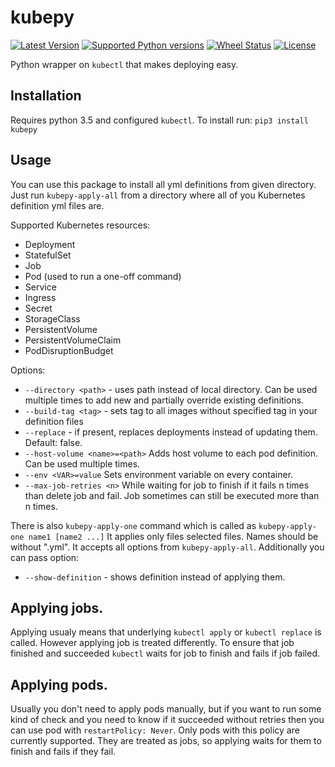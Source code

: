 # kubepy

[![Latest Version](https://img.shields.io/pypi/v/kubepy.svg)](https://github.com/socialwifi/kubepy/blob/master/CHANGELOG.md)
[![Supported Python versions](https://img.shields.io/pypi/pyversions/kubepy.svg)](https://pypi.python.org/pypi/kubepy/)
[![Wheel Status](https://img.shields.io/pypi/wheel/kubepy.svg)](https://pypi.python.org/pypi/kubepy/)
[![License](https://img.shields.io/pypi/l/kubepy.svg)](https://github.com/socialwifi/kubepy/blob/master/LICENSE)

Python wrapper on `kubectl` that makes deploying easy.

## Installation
Requires python 3.5 and configured `kubectl`. To install run:
`pip3 install kubepy`

## Usage
You can use this package to install all yml definitions from given directory.
Just run `kubepy-apply-all` from a directory where all of you Kubernetes definition yml files are.

Supported Kubernetes resources:
* Deployment
* StatefulSet
* Job
* Pod (used to run a one-off command)
* Service
* Ingress
* Secret
* StorageClass
* PersistentVolume
* PersistentVolumeClaim
* PodDisruptionBudget

Options:
* `--directory <path>` - uses path instead of local directory.
  Can be used multiple times to add new and partially override existing definitions.
* `--build-tag <tag>` - sets tag to all images without specified tag in your definition files
* `--replace` - if present, replaces deployments instead of updating them. Default: false.
* `--host-volume <name>=<path>` Adds host volume to each pod definition. Can be used multiple times.
* `--env <VAR>=value` Sets environment variable on every container.
* `--max-job-retries <n>` While waiting for job to finish if it fails n times than delete job and fail.
  Job sometimes can still be executed more than n times.

There is also `kubepy-apply-one` command which is called as `kubepy-apply-one name1 [name2 ...]`
It applies only files selected files. Names should be without ".yml".
It accepts all options from `kubepy-apply-all`. Additionally you can pass option:
* `--show-definition` - shows definition instead of applying them.

## Applying jobs.
Applying usualy means that underlying `kubectl apply` or `kubectl replace` is called. However applying job is treated 
differently.
To ensure that job finished and succeeded `kubectl` waits for job to finish and fails if job failed.

## Applying pods.
Usually you don't need to apply pods manually, but if you want to run some kind of check and you need to know if it 
succeeded without retries then you can use pod with `restartPolicy: Never`. Only pods with this policy are currently 
supported. They are treated as jobs, so applying waits for them to finish and fails if they fail.
